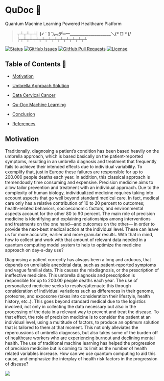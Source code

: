 # QuDoc &#x1F537;
Quantum Machine Learning Powered Healthcare Platform

> **┬┴┬┴┬┴┤ (҂   ` ﾛ ´)︻デ═一____________________＼(º □ º )/	├┬┴┬┴┬┴┬┴┬┴┬┴┬┴┬┴┬┴┬┴┬┴**

<div>
  
  [![Status](https://img.shields.io/badge/status-work--in--progress-success.svg)]()
  [![GitHub Issues](https://img.shields.io/github/issues/lucylow/Hack-Q-Thon.svg)](https://github.com/lucylow/Mrs.Robot/issues)
  [![GitHub Pull Requests](https://img.shields.io/github/issues-pr/lucylow/Hack-Q-Thon.svg)](https://github.com/lucylow/b00m-h3adsh0t/pulls)
  [![License](https://img.shields.io/bower/l/bootstrap)]()

</div>

## Table of Contents &#x1F537;

* [Motivation](https://github.com/lucylow/b00m-h3adsh0t#motivation)
* [Umbrella Approach Solution](https://github.com/lucylow/b00m-h3adsh0t#aimbot-neural-network-)
* [Data Cervical Cancer ](https://github.com/lucylow/b00m-h3adsh0t#neural-network-model-training-recognition-)
* [Qu-Doc Machine Learning](https://github.com/lucylow/b00m-h3adsh0t#how-a-normal-aimbot-works-)

* [Conclusion](https://github.com/lucylow/b00m-h3adsh0t#conclusion-) 
* [References](https://github.com/lucylow/b00m-h3adsh0t#references-) 

## Motivation
Traditionally, diagnosing a patient’s condition has been based heavily on the umbrella approach, which is based basically on the patient-reported symptoms, resulting in an umbrella diagnosis and treatment that frequently fails to achieve their intended effects due to individual variability. To exemplify that, just in Europe these failures are responsible for up to 200.000 people deaths each year. In addition, this classical approach is tremendously time consuming and expensive. Precision medicine aims to allow tailor prevention and treatment with an individual approach. Due to the complexity of human biology, individualized medicine requires taking into account aspects that go well beyond standard medical care. In fact, medical care only has a relative contribution of 10 to 20 percent to outcomes; health-related behaviors, socioeconomic factors, and environmental aspects account for the other 80 to 90 percent. The main role of precision medicine is identifying and explaining relationships among interventions and treatments on the one hand—and outcomes on the other— in order to provide the next-best medical action at the individual level. These can leave us for more accurate, earlier and more granular results. With that in mind, how to collect and work with that amount of relevant data needed in a quantum computing model system to help to optimize the medicine approach on day-a-day use?

Diagnosing a patient correctly has always been a long and arduous, that depends on unreliable anecdotal data, such as patient-reported symptoms and vague familial data. This causes the misdiagnosis, or the prescription of ineffective medicine. This umbrella diagnosis and prescription is responsible for up to 200.00 people deaths each year. The use of personalized medicine seeks to resolve/attenuate this through consideration of individual variations such as differences in their genome, proteome, and exposome (takes into consideration their lifestyle, health history, etc..). This goes beyond standard medical due to the logistics involved, not only in collecting the data necessary but also in the processing of the data in a relevant way to prevent and treat the disease. To that effect, the role of precision medicine is to consider the patient at an individual level, using a multitude of factors, to produce an optimum solution that is tailored to them at that moment. This not only alleviates the repercussions of umbrella diagnoses, but also takes some of the burden off of healthcare workers who are experiencing burnout and declining mental health. The use of traditional machine learning has helped the progression of precision medicine but is coming to its limit as the number of health related variables increase. How can we use quantum computing to aid this cause, and emphasize the interplay of health risk factors in the progression of disease?

  ![](https://github.com/lucylow/b00m-h3adsh0t/blob/master/readme-images/logo2.png)
  


